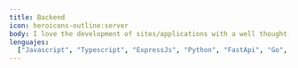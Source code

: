 ```yaml
---
title: Backend
icon: heroicons-outline:server
body: I love the development of sites/applications with a well thought-out interface and polished functionalities.
lenguajes:
  ["Javascript", "Typescript", "ExpressJs", "Python", "FastApi", "Go", "Gin"]
---
```

